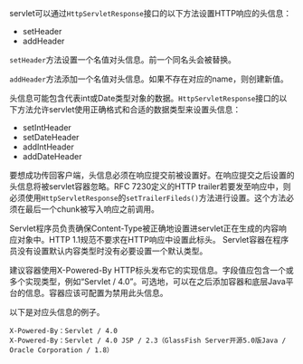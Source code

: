 servlet可以通过`HttpServletResponse`接口的以下方法设置HTTP响应的头信息：

- setHeader
- addHeader

`setHeader`方法设置一个名值对头信息。前一个同名头会被替换。

`addHeader`方法添加一个名值对头信息。如果不存在对应的name，则创建新值。

头信息可能包含代表int或Date类型对象的数据。`HttpServletResponse`接口的以下方法允许servlet使用正确格式和合适的数据类型来设置头信息：

- setIntHeader
- setDateHeader
- addIntHeader
- addDateHeader

要想成功传回客户端，头信息必须在响应提交前被设置好。在响应提交之后设置的头信息将被servlet容器忽略。RFC 7230定义的HTTP trailer若要发至响应中，则必须使用`HttpServletResponse`的`setTrailerFileds()`方法进行设置。这个方法必须在最后一个chunk被写入响应之前调用。

Servlet程序员负责确保Content-Type被正确地设置进servlet正在生成的内容响应对象中。HTTP 1.1规范不要求在HTTP响应中设置此标头。
Servlet容器在程序员没有设置默认内容类型时没有必要设置一个默认类型。

建议容器使用X-Powered-By HTTP标头发布它的实现信息。字段值应包含一个或多个实现类型，例如“Servlet / 4.0”。可选地，可以在之后添加容器和底层Java平台的信息。容器应该可配置为禁用此头信息。

以下是对应头信息的例子。

```
X-Powered-By：Servlet / 4.0
X-Powered-By：Servlet / 4.0 JSP / 2.3（GlassFish Server开源5.0版Java / Oracle Corporation / 1.8）
```